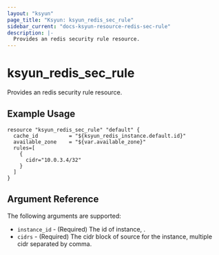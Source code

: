 ```yaml
---
layout: "ksyun"
page_title: "Ksyun: ksyun_redis_sec_rule"
sidebar_current: "docs-ksyun-resource-redis-sec-rule"
description: |-
  Provides an redis security rule resource.
---
```


# ksyun_redis_sec_rule

Provides an redis security rule resource.

## Example Usage

```hcl
resource "ksyun_redis_sec_rule" "default" {
  cache_id          = "${ksyun_redis_instance.default.id}"
  available_zone    = "${var.available_zone}"
  rules=[
    {
      cidr="10.0.3.4/32"
    }
  ]
}
```

## Argument Reference

The following arguments are supported:

* `instance_id` - (Required) The id of instance, .
* `cidrs` - (Required) The cidr block of source for the instance, multiple cidr separated by comma.

